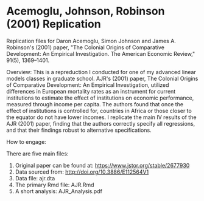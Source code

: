 # Acemoglu, Johnson, Robinson (2001) Replication

Replication files for Daron Acemoglu, Simon Johnson and James A. Robinson's (2001) paper, "The Colonial Origins of Comparative Development: An Empirical Investigation. The American Economic Review," 91(5), 1369–1401. 

Overview: This is a repreduction I conducted for one of my advanced linear models classes in graduate school. AJR's (2001) paper, The Colonial Origins of Comparative Development: An Empirical Investigation, utilized differences in European mortality rates as an instrument for current institutions to estimate the effect of institutions on economic performance, measured through income per capita. The authors found that once the effect of institutions is controlled for, countries in Africa or those closer to the equator do not have lower incomes. I replicate the main IV results of the AJR (2001) paper, finding that the authors correctly specify all regressions, and that their findings robust to alternative specifications.

How to engage:

There are five main files:

1. Original paper can be found at: https://www.jstor.org/stable/2677930 
2. Data sourced from: http://doi.org/10.3886/E112564V1 
3. Data file: ajr.dta 
4. The primary Rmd file: AJR.Rmd 
5. A short analysis: AJR_Analysis.pdf 
